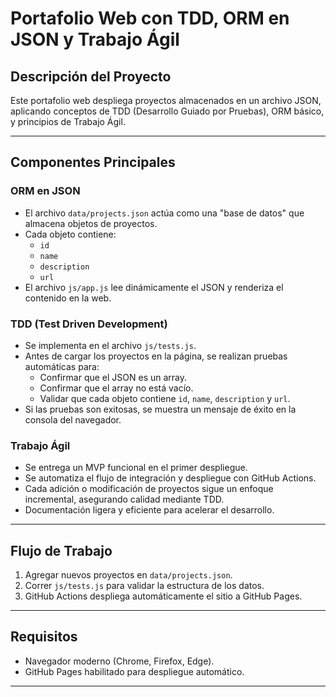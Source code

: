# Portafolio Web con TDD, ORM en JSON y Trabajo Ágil

## Descripción del Proyecto
Este portafolio web despliega proyectos almacenados en un archivo JSON, aplicando conceptos de TDD (Desarrollo Guiado por Pruebas), ORM básico, y principios de Trabajo Ágil.

---

## Componentes Principales

### ORM en JSON
- El archivo `data/projects.json` actúa como una "base de datos" que almacena objetos de proyectos.
- Cada objeto contiene:
  - `id`
  - `name`
  - `description`
  - `url`
- El archivo `js/app.js` lee dinámicamente el JSON y renderiza el contenido en la web.

### TDD (Test Driven Development)
- Se implementa en el archivo `js/tests.js`.
- Antes de cargar los proyectos en la página, se realizan pruebas automáticas para:
  - Confirmar que el JSON es un array.
  - Confirmar que el array no está vacío.
  - Validar que cada objeto contiene `id`, `name`, `description` y `url`.
- Si las pruebas son exitosas, se muestra un mensaje de éxito en la consola del navegador.

### Trabajo Ágil
- Se entrega un MVP funcional en el primer despliegue.
- Se automatiza el flujo de integración y despliegue con GitHub Actions.
- Cada adición o modificación de proyectos sigue un enfoque incremental, asegurando calidad mediante TDD.
- Documentación ligera y eficiente para acelerar el desarrollo.

---

## Flujo de Trabajo

1. Agregar nuevos proyectos en `data/projects.json`.
2. Correr `js/tests.js` para validar la estructura de los datos.
3. GitHub Actions despliega automáticamente el sitio a GitHub Pages.

---

## Requisitos
- Navegador moderno (Chrome, Firefox, Edge).
- GitHub Pages habilitado para despliegue automático.

---
